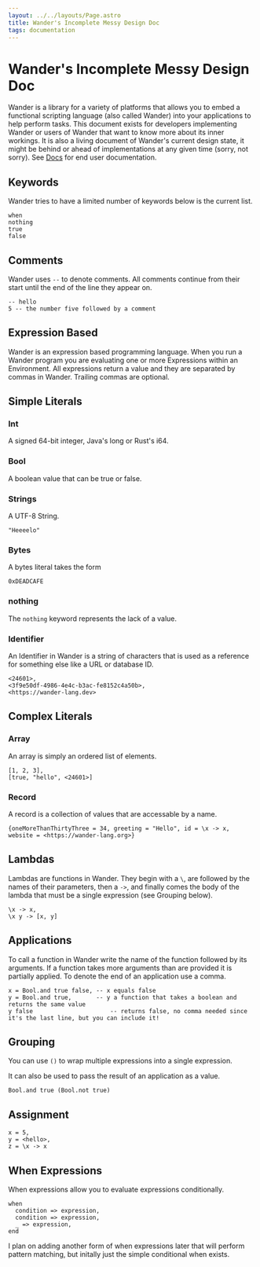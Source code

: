 ```yaml
---
layout: ../../layouts/Page.astro
title: Wander's Incomplete Messy Design Doc
tags: documentation
---
```


# Wander's Incomplete Messy Design Doc

Wander is a library for a variety of platforms that allows you to embed a functional scripting language (also called Wander) into your applications to help perform tasks.
This document exists for developers implementing Wander or users of Wander that want to know more about its inner workings.
It is also a living document of Wander's current design state, it might be behind or ahead of implementations at any given time (sorry, not sorry).
See [Docs](/docs) for end user documentation.

## Keywords

Wander tries to have a limited number of keywords below is the current list.

```
when
nothing
true
false
```

## Comments

Wander uses `--` to denote comments.
All comments continue from their start until the end of the line they appear on.

```
-- hello
5 -- the number five followed by a comment
```

## Expression Based

Wander is an expression based programming language.
When you run a Wander program you are evaluating one or more Expressions within an Environment.
All expressions return a value and they are separated by commas in Wander.
Trailing commas are optional.

## Simple Literals

### Int

A signed 64-bit integer, Java's long or Rust's i64.

### Bool

A boolean value that can be true or false.

### Strings

A UTF-8 String.

```
"Heeeelo"
```

### Bytes

A bytes literal takes the form

`0xDEADCAFE`

### nothing

The `nothing` keyword represents the lack of a value.

### Identifier

An Identifier in Wander is a string of characters that is used as a reference for something else like a URL or database ID.

```
<24601>,
<3f9e50df-4986-4e4c-b3ac-fe8152c4a50b>,
<https://wander-lang.dev>
```

## Complex Literals

### Array

An array is simply an ordered list of elements.

```
[1, 2, 3],
[true, "hello", <24601>]
```

### Record

A record is a collection of values that are accessable by a name.

```
{oneMoreThanThirtyThree = 34, greeting = "Hello", id = \x -> x, website = <https://wander-lang.org>}
```

## Lambdas

Lambdas are functions in Wander.
They begin with a `\`, are followed by the names of their parameters,
then a `->`, and finally comes the body of the lambda that must be a single expression (see Grouping below).

```
\x -> x,
\x y -> [x, y]
```

## Applications

To call a function in Wander write the name of the function followed by its arguments.
If a function takes more arguments than are provided it is partially applied.
To denote the end of an application use a comma.

```
x = Bool.and true false, -- x equals false
y = Bool.and true,       -- y a function that takes a boolean and returns the same value
y false                      -- returns false, no comma needed since it's the last line, but you can include it!
```

## Grouping

You can use `()` to wrap multiple expressions into a single expression.

It can also be used to pass the result of an application as a value.

```
Bool.and true (Bool.not true)
```

## Assignment

```
x = 5,
y = <hello>,
z = \x -> x
```

## When Expressions

When expressions allow you to evaluate expressions conditionally.

```
when
  condition => expression,
  condition => expression,
  _ => expression,
end
```

I plan on adding another form of when expressions later that will perform pattern matching,
but initally just the simple conditional when exists.
